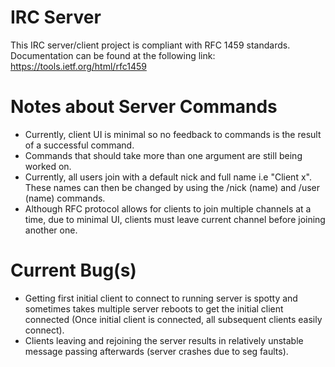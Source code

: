# IRC Server

This IRC server/client project is compliant with RFC 1459 standards. Documentation can be found
at the following link: https://tools.ietf.org/html/rfc1459

# Notes about Server Commands

*  Currently, client UI is minimal so no feedback to commands is the result of a successful command.
*  Commands that should take more than one argument are still being worked on.
*  Currently, all users join with a default nick and full name i.e "Client x". These names can then be changed by using the /nick (name) and /user (name) commands.
*  Although RFC protocol allows for clients to join multiple channels at a time, due to minimal UI, clients must leave current channel before joining another one.
# Current Bug(s)

*  Getting first initial client to connect to running server is spotty and sometimes takes multiple server reboots to get the initial client connected (Once initial client is connected, all subsequent clients easily connect).
*  Clients leaving and rejoining the server results in relatively unstable message passing afterwards (server crashes due to seg faults).